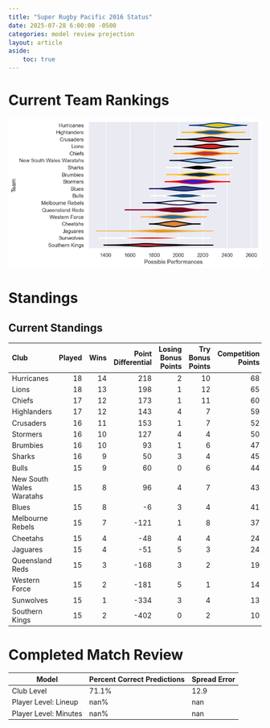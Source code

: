 ```yaml
---  
title: "Super Rugby Pacific 2016 Status"  
date: 2025-07-28 6:00:00 -0500  
categories: model review projection  
layout: article  
aside:  
    toc: true  
---
```

# Current Team Rankings


![Club Rankings](plots/rankings_Super_Rugby_Pacific_2016.png)
# Standings

## Current Standings


| Club                     |   Played |   Wins |   Point Differential |   Losing Bonus Points |   Try Bonus Points |   Competition Points |
|:-------------------------|---------:|-------:|---------------------:|----------------------:|-------------------:|---------------------:|
| Hurricanes               |       18 |     14 |                  218 |                     2 |                 10 |                   68 |
| Lions                    |       18 |     13 |                  198 |                     1 |                 12 |                   65 |
| Chiefs                   |       17 |     12 |                  173 |                     1 |                 11 |                   60 |
| Highlanders              |       17 |     12 |                  143 |                     4 |                  7 |                   59 |
| Crusaders                |       16 |     11 |                  153 |                     1 |                  7 |                   52 |
| Stormers                 |       16 |     10 |                  127 |                     4 |                  4 |                   50 |
| Brumbies                 |       16 |     10 |                   93 |                     1 |                  6 |                   47 |
| Sharks                   |       16 |      9 |                   50 |                     3 |                  4 |                   45 |
| Bulls                    |       15 |      9 |                   60 |                     0 |                  6 |                   44 |
| New South Wales Waratahs |       15 |      8 |                   96 |                     4 |                  7 |                   43 |
| Blues                    |       15 |      8 |                   -6 |                     3 |                  4 |                   41 |
| Melbourne Rebels         |       15 |      7 |                 -121 |                     1 |                  8 |                   37 |
| Cheetahs                 |       15 |      4 |                  -48 |                     4 |                  4 |                   24 |
| Jaguares                 |       15 |      4 |                  -51 |                     5 |                  3 |                   24 |
| Queensland Reds          |       15 |      3 |                 -168 |                     3 |                  2 |                   19 |
| Western Force            |       15 |      2 |                 -181 |                     5 |                  1 |                   14 |
| Sunwolves                |       15 |      1 |                 -334 |                     3 |                  4 |                   13 |
| Southern Kings           |       15 |      2 |                 -402 |                     0 |                  2 |                   10 |



# Completed Match Review


| Model | Percent Correct Predictions | Spread Error |
| ------ | ------ | ------ |
| Club Level | 71.1% | 12.9 |
| Player Level: Lineup | nan% | nan |
| Player Level: Minutes | nan% | nan |

